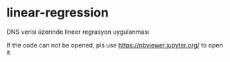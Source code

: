 # linear-regression
DNS verisi üzerinde lineer regrasyon uygulanması

If the code can not be opened, pls use https://nbviewer.jupyter.org/ to open it
